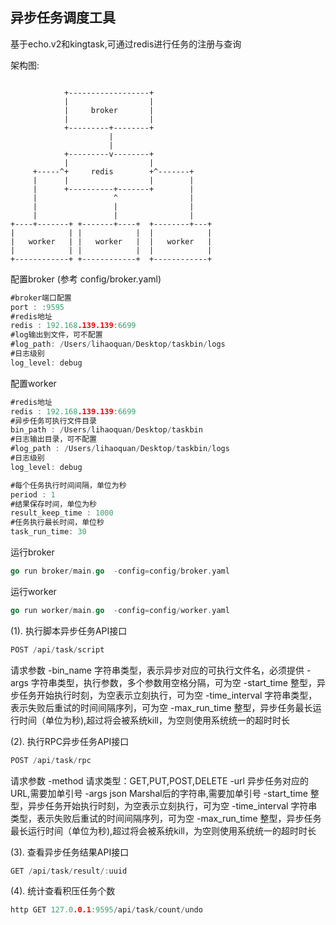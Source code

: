 ## 异步任务调度工具

基于echo.v2和kingtask,可通过redis进行任务的注册与查询

架构图:

```

            +------------------+
            |                  |
            |     broker       |
            |                  |
            +---------+--------+
                      |
                      |
            +---------v--------+
            |                  |
     +-----^+     redis        +^-------+
     |      |                  |        |
     |      +----------+-------+        |
     |                 ^                |
     |                 |                |
     |                 |                |
+----+-------+ +-------+----+  +--------+---+
|            | |            |  |            |
|   worker   | |   worker   |  |   worker   |
|            | |            |  |            |
+------------+ +------------+  +------------+

```

配置broker (参考 config/broker.yaml)
```go
#broker端口配置
port : :9595
#redis地址
redis : 192.168.139.139:6699
#log输出到文件，可不配置
#log_path: /Users/lihaoquan/Desktop/taskbin/logs
#日志级别
log_level: debug
```

配置worker
```go
#redis地址
redis : 192.168.139.139:6699
#异步任务可执行文件目录
bin_path : /Users/lihaoquan/Desktop/taskbin
#日志输出目录，可不配置
#log_path : /Users/lihaoquan/Desktop/taskbin/logs
#日志级别
log_level: debug

#每个任务执行时间间隔，单位为秒
period : 1
#结果保存时间，单位为秒
result_keep_time : 1000
#任务执行最长时间，单位秒
task_run_time: 30
```

运行broker
```go
go run broker/main.go  -config=config/broker.yaml
```

运行worker
```go
go run worker/main.go  -config=config/worker.yaml
```


(1). 执行脚本异步任务API接口
```go
POST /api/task/script
```

请求参数
-bin_name 字符串类型，表示异步对应的可执行文件名，必须提供
-args 字符串类型，执行参数，多个参数用空格分隔，可为空
-start_time 整型，异步任务开始执行时刻，为空表示立刻执行，可为空
-time_interval 字符串类型，表示失败后重试的时间间隔序列，可为空
-max_run_time 整型，异步任务最长运行时间（单位为秒),超过将会被系统kill，为空则使用系统统一的超时时长


(2). 执行RPC异步任务API接口
```go
POST /api/task/rpc
```

请求参数
-method 请求类型：GET,PUT,POST,DELETE
-url 异步任务对应的URL,需要加单引号
-args json Marshal后的字符串,需要加单引号
-start_time 整型，异步任务开始执行时刻，为空表示立刻执行，可为空
-time_interval 字符串类型，表示失败后重试的时间间隔序列，可为空
-max_run_time  整型，异步任务最长运行时间（单位为秒),超过将会被系统kill，为空则使用系统统一的超时时长


(3). 查看异步任务结果API接口
```go
GET /api/task/result/:uuid
```
(4). 统计查看积压任务个数
```go
http GET 127.0.0.1:9595/api/task/count/undo
```
